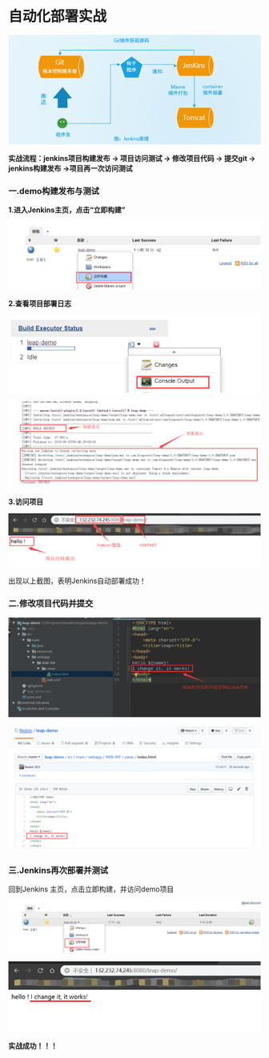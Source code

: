 # 自动化部署实战

![1560793131796](assets/1560793131796.png)

**实战流程：jenkins项目构建发布 → 项目访问测试 → 修改项目代码 → 提交git → jenkins构建发布 →项目再一次访问测试**



### 一.demo构建发布与测试

**1.进入Jenkins主页，点击“立即构建”**

![1561394644705](assets/1561394644705.png)

**2.查看项目部署日志**

![1561394686699](assets/1561394686699.png)

![1561394924694](assets/1561394924694.png)

**3.访问项目**

![1561395075105](assets/1561395075105.png)

出现以上截图，表明Jenkins自动部署成功！



### 二.修改项目代码并提交

![1561395488256](assets/1561395488256.png)

![1561395691125](assets/1561395691125.png)

### 三.Jenkins再次部署并测试

回到Jenkins 主页，点击立即构建，并访问demo项目

![1561395791973](assets/1561395791973.png)

![1561395891431](assets/1561395891431.png)

**实战成功！！！**